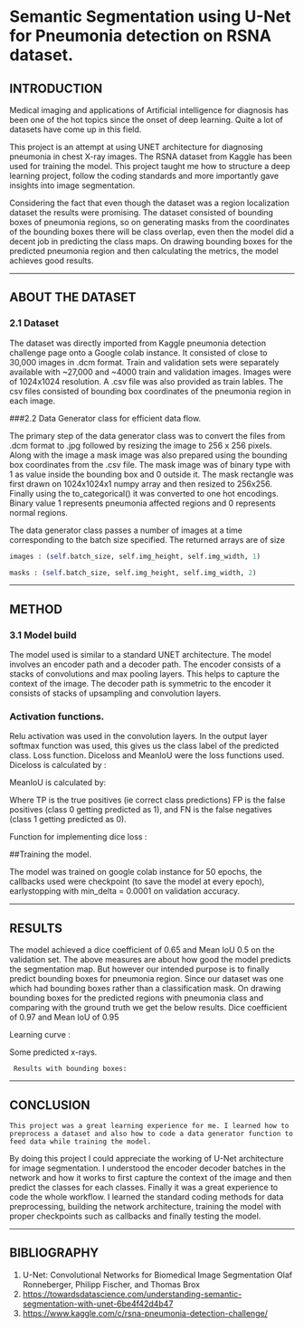 # Semantic Segmentation using U-Net for Pneumonia detection on RSNA dataset.


## INTRODUCTION

Medical imaging and applications of Artificial intelligence for diagnosis has been one of the hot topics since the onset of deep learning. Quite a lot of datasets have come up in this field. 

This project is an attempt at using UNET architecture for diagnosing pneumonia in chest X-ray images. The  RSNA dataset from Kaggle has been used for training the model. This project taught me how to structure a deep learning project, follow the coding standards and more importantly gave insights into image segmentation.
		
Considering the fact that even though the dataset was a region localization dataset the results were promising. The dataset consisted of bounding boxes of pneumonia regions, so on generating masks from the coordinates of the bounding boxes there will be class overlap, even then the model did a decent job in predicting the class maps. On drawing bounding boxes for the predicted pneumonia region and then calculating the metrics, the model achieves good results. 


----------------------------------------------------------------------------------------------------------------------------------------------------------------------------------

## ABOUT THE DATASET


### 2.1 Dataset

The dataset was directly imported from Kaggle pneumonia detection challenge page onto a Google colab instance. It consisted of close to 30,000 images in .dcm format.  Train and validation sets were separately available with ~27,000 and ~4000 train and validation images. Images were of 1024x1024 resolution. A .csv file was also provided as train lables. The csv files consisted of bounding box coordinates of the pneumonia region in each image.

###2.2 Data Generator class for efficient data flow.

The primary step of the data generator class was to convert the files from .dcm format to .jpg followed by resizing the image to 256 x 256 pixels. Along with the image a mask image was also prepared using the bounding box coordinates from the .csv file.
The mask image was of binary type with 1 as value inside the bounding box and 0 outside it. The mask rectangle was first drawn on 1024x1024x1 numpy array and then resized to 256x256. Finally using the to_categorical() it was converted to one hot encodings.  Binary value 1 represents pneumonia affected regions and 0 represents normal regions.

The data generator class passes a number of images at a time corresponding to the batch size specified. The returned arrays are of size 

```python
images : (self.batch_size, self.img_height, self.img_width, 1)
```
```python
masks : (self.batch_size, self.img_height, self.img_width, 2)
```
----------------------------------------------------------------------------------------------------------------------------------------------------------------------------------

##  METHOD

### 3.1 Model build

The model used is similar to a standard UNET architecture. The model involves an encoder path and a decoder path. The encoder consists of a stacks of convolutions and max pooling layers. This helps to capture the context of the image. The decoder path is symmetric to the encoder it consists of stacks of upsampling and convolution layers.

### Activation functions.

Relu activation was used in the convolution layers. In the output layer  softmax function was used, this gives us the class label of the predicted class. 
Loss function.
Diceloss and MeanIoU were the loss functions used. Diceloss is calculated by :       
  
MeanIoU is calculated by:
		



Where TP is the true positives (ie correct class predictions) FP is the false positives (class 0 getting predicted as 1), and FN is the false negatives  (class 1 getting predicted as 0).


   Function for implementing dice loss :









##Training the model.

The model was trained on google colab instance for 50 epochs, the callbacks used were checkpoint (to save the model at every epoch), earlystopping with min_delta = 0.0001 on validation accuracy.
















----------------------------------------------------------------------------------------------------------------------------------------------------------------------------------

## RESULTS

The model achieved a dice coefficient of 0.65 and Mean IoU 0.5 on the validation set.
The above measures are about how good the model predicts the segmentation map. But however our intended purpose is to finally predict bounding boxes for pneumonia region. Since our dataset was one which had bounding boxes rather than a classification mask.
On drawing bounding boxes for the predicted regions with pneumonia class and comparing with the ground truth we get the below results.
Dice coefficient of 0.97 and Mean IoU of 0.95


Learning curve :








Some predicted x-rays.

















     Results with bounding boxes:






----------------------------------------------------------------------------------------------------------------------------------------------------------------------------------


## CONCLUSION

	This project was a great learning experience for me. I learned how to preprocess a dataset and also how to code a data generator function to feed data while training the model. 
By doing this project I could appreciate the working of U-Net architecture for image segmentation. I understood the encoder decoder batches in the network and how it works to first capture the context of the image and then predict the classes for each classes.
Finally it was a great experience to code the whole workflow. I learned the standard coding methods for data preprocessing, building the network architecture, training the model with proper checkpoints such as callbacks and finally testing the model.















----------------------------------------------------------------------------------------------------------------------------------------------------------------------------------

## BIBLIOGRAPHY


1. U-Net: Convolutional Networks for Biomedical Image Segmentation Olaf Ronneberger, Philipp Fischer, and Thomas Brox
2. https://towardsdatascience.com/understanding-semantic-segmentation-with-unet-6be4f42d4b47
3. https://www.kaggle.com/c/rsna-pneumonia-detection-challenge/
